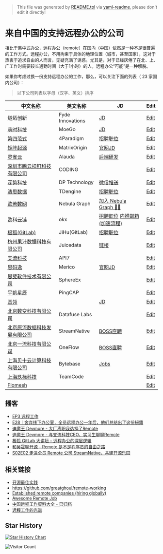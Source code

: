 > This file was generated by [README.tpl](README.tpl) via [yaml-readme](https://github.com/LinuxSuRen/yaml-readme), please don't edit it directly!

# 来自中国的支持远程办公的公司

相比于集中式办公，远程办公（remote）在国内（中国）依然是一种不是很普遍的工作方式。远程办公，不用拘束于具体的地理位置（城市，甚至国家），这对于热衷于追求自由的人而言，无疑充满了诱惑。尤其是，对于已经厌倦了在北、上、广工作时需要较长通勤时间（大于1小时）的人，远程办公“可能”是一种解脱。

如果你考虑过换一份支持远程办公的工作，那么，可以关注下面的列表（ 23 家国内公司）：

> 以下公司列表以字母（汉字、英文）排序

| 中文名称 | 英文名称 | JD | Edit |
|---|---|---|---|
|燧炻创新|Fyde Innovations|[JD](https://fydeos.com/content/job-location/remote/)| [Edit](items/fydeos.yaml) |
|[萌时科技](https://www.moego.pet)|MoeGo|[JD](https://selective-ginger-c4e.notion.site/MoeGo-Internal-Referral-MoeGo-b6a77543c00e4ca2b3f80c85d1553731)| [Edit](items/moego.yaml) |
|[第四范式](https://www.4paradigm.com)|4Paradigm|[招聘职位](https://www.4paradigm.com/about/hr.html)| [Edit](items/4Paradigm.yaml) |
|[矩阵起源](https://www.matrixorigin.io/)|MatrixOrigin|[官网JD](https://www.matrixorigin.cn/recruitment.html)| [Edit](items/matrixorigin.yaml) |
|[灵雀云](https://www.alauda.cn)|Alauda|[后端研发](https://app.mokahr.com/apply/lqy/2430#/jobs?zhineng=4060&amp;page=1&amp;department=%5B3251%5D&amp;commitment=)| [Edit](items/alauda.yaml) |
|[深圳市腾云扣钉科技有限公司](https://coding.net/)|CODING|| [Edit](items/coding.yaml) |
|[深势科技](https://dp.tech/)|DP Technology|[微信推送](https://mp.weixin.qq.com/s/diFh15Osfhp_NMxud8QNsA)| [Edit](items/dptech.yaml) |
|[涛思数据](https://www.taosdata.com/)|TDengine|[招聘职位](https://www.taosdata.com/careers)| [Edit](items/taosdata.yaml) |
|[欧若数网](https://nebula-graph.com.cn/)|Nebula Graph|[加入 Nebula Graph 🏴‍☠️](https://vesoft.com/cn/careers/)| [Edit](items/nebula.yaml) |
|[欧科云链](https://www.okg.com/zh-cn)|okx|[招聘职位](https://app.mokahr.com/apply/okgroup/4333#/) [内推邮箱(加速流程)](mailto:binhao.li@okg.com)| [Edit](items/okx.yaml) |
|[极狐(GitLab)](https://gitlab.cn/)|JiHu(GitLab)|[招聘职位](https://about.gitlab.cn/careers)| [Edit](items/gitlab.yaml) |
|[杭州果汁数据科技有限公司](https://juicefs.com/)|Juicedata|[链接](https://github.com/juicedata/we-are-hiring)| [Edit](items/juicefs.yaml) |
|[支流科技](https://www.apiseven.com/zh)|API7|| [Edit](items/apiseven.yaml) |
|[思码逸](https://www.merico.cn)|Merico|[官网JD](https://merico.jobs.feishu.cn/index)| [Edit](items/merico.yaml) |
|[思斐软件技术有限公司](https://sphere-ex.com/)|SphereEx|| [Edit](items/sphere-ex.yaml) |
|[平凯星辰](https://pingcap.com/zh/)|PingCAP|| [Edit](items/pingcap.yaml) |
|[圆领](https://www.yuanling.com)||[JD](https://zhaopin.lanehub.cn/home)| [Edit](items/yuanling.yaml) |
|[北京数变科技有限公司](https://databend.rs/)|Datafuse Labs|| [Edit](items/databend.yaml) |
|[北京原流数据科技发展有限公司](http://streamnative.io)|StreamNative|[BOSS直聘](https://www.zhipin.com/gongsi/c1aae0d48be290771nd639y7FlQ~.html)| [Edit](items/streamnative.yaml) |
|[北京一流科技有限公司](https://www.oneflow.org)|OneFlow|[BOSS直聘](https://www.zhipin.com/gongsir/41201289c2786e311H1_3NW5Ew~~.html)| [Edit](items/oneflow.yaml) |
|[上海贝十云计算科技有限公司](https://bytebase.com)|Bytebase|[Jobs](https://bytebase.com/jobs)| [Edit](items/bytebase.yaml) |
|[上海玖标科技](https://www.teamcode.com)|TeamCode|| [Edit](items/teamcode.yaml) |
|[Flomesh](https://flomesh.cn/)||| [Edit](items/flomesh.yaml) |

## 播客

* [EP3 远程工作](https://t.ermin.al/remote)
* [E28｜舍弃线下办公室，全员远程办公一年后，他们总结出了这份秘籍](https://zuzhijinhualun.fireside.fm/28)
* [迪魔王 Devmore - 大厂离职我选择了Remote](https://www.ximalaya.com/gerenchengzhang/52069269/464122465)
* [迪魔王 Devmore - 与支流科技CEO、实习生聊聊Remote](https://www.ximalaya.com/sound/462104090)
* [极狐 GitLab 大讲坛 - 远程办公的深层逻辑](https://www.ximalaya.com/keji/54781524/475958284)
* [和吴晟聊开源 - Remote 是不是程序员的自由之路](https://www.xiaoyuzhoufm.com/episode/61d58ccf2654166e94d07d7e)
* [S02E02 走进全员 Remote 公司 StreamNative，共建开源乐园](https://www.ximalaya.com/sound/506240866)

## 相关链接

* [开源最佳实践](https://github.com/LinuxSuRen/open-source-best-practice)
* https://github.com/greatghoul/remote-working
* [Established remote companies (hiring globally)](https://github.com/yanirs/established-remote)
* [Awesome Remote Job](https://github.com/lukasz-madon/awesome-remote-job)
* [中国远程工作资料大全 - 已归档](https://github.com/greatghoul/remote-working)
* [远程工作的光谱](https://xuanwo.io/reports/2022-21/)

## Star History

[![Star History Chart](https://api.star-history.com/svg?repos=LinuxSuRen/remote-jobs-in-china&amp;type=Date)](https://star-history.com/#LinuxSuRen/remote-jobs-in-china&amp;Date)

![Visitor Count](https://profile-counter.glitch.me/LinuxSuRen-remote-jobs-in-china/count.svg)
